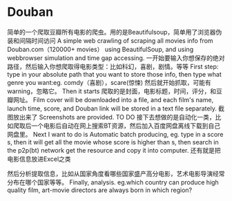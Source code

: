 # Douban
简单的一个爬取豆瓣所有电影的爬虫。用的是Beautifulsoup，简单用了浏览器伪装和间隔时间访问 
A simple web crawling of scraping all movies info from Douban.com（120000+ movies） using BeautifulSoup, and  using webbrowser simulation and time gap accessing.
一开始要输入你想保存的绝对路径，然后输入你想爬取得电影类型：比如科幻，喜剧，剧情。等等 
First step: type in your absolute path that you want to store those info, then type what genre you want:eg. comdy（喜剧），scare(惊悚)
然后就开始抓取，可能有warning，忽略它。 
Then it starts
爬取的是封面，电影标题，时间，评分，和豆瓣网址。 
Film cover will be downloaded into a file, and each film's name, launch time, score, and Douban link will be stored in a text file separately.
截图放出来了 
Screenshots are provided.
TO DO
接下去想做的是自动化一类，比如爬取后一个电影后自动在网上搜索BT资源，然后加入百度网盘离线下载到自己网盘里。 
Next I want to do is Automatic batch producing, eg. type in a score s, then it will get all the movie whose score is higher than s, then search in the p2p(bt) network get the resource and copy it into computer.
还有就是把电影信息放进Excel之类 

然后分析提取信息，比如从国家角度看哪些国家盛产高分电影，艺术电影导演经常分布在哪个国家等等。
Finally, analysis.
eg.which country can produce high quality film, art-movie directors are always born in which region?
